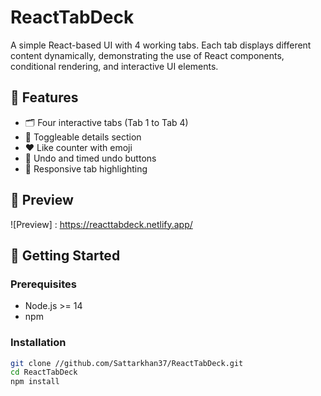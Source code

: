 # ReactTabDeck

A simple React-based UI with 4 working tabs. Each tab displays different content dynamically, demonstrating the use of React components, conditional rendering, and interactive UI elements.

## 🌟 Features

- 🗂 Four interactive tabs (Tab 1 to Tab 4)
- 📃 Toggleable details section
- ❤️ Like counter with emoji
- 🔄 Undo and timed undo buttons
- 🔘 Responsive tab highlighting

## 📸 Preview

![Preview] : https://reacttabdeck.netlify.app/

## 🚀 Getting Started

### Prerequisites

- Node.js >= 14
- npm

### Installation

```bash
git clone //github.com/Sattarkhan37/ReactTabDeck.git
cd ReactTabDeck
npm install
